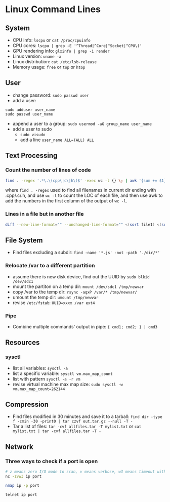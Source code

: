 

# Linux Command Lines

## System

  * CPU info: `lscpu` or `cat /proc/cpuinfo`
  * CPU cores: `lscpu | grep -E '^Thread|^Core|^Socket|^CPU\('`
  * GPU rendering info: `glxinfo | grep -i render`
  * Linux version: `uname -a`
  * Linux distribution: `cat /etc/lsb-release`
  * Memory usage: `free` or `top` or `htop`
  
## User

  * change password: `sudo passwd user`
  * add a user:
```
sudo adduser user_name
sudo passwd user_name
```
  * append a user to a group: `sudo usermod -aG group_name user_name`
  * add a user to sudo
    * `sudo visudo`
	* add a line `user_name ALL=(ALL) ALL`

## Text Processing

### Count the number of lines of code
```bash
find . -regex '.*\.\(cpp\|c\|h\)$' -exec wc -l {} \; | awk '{sum += $1}END{print sum}'
```
where `find . -regex` used to find all filenames in current dir ending with .cpp/.c/.h, and use `wc -l` to count the LOC of each file, and then use awk to add the numbers in the first column of the output of `wc -l`.


### Lines in a file but in another file
```bash
diff --new-line-format="" --unchanged-line-format="" <(sort file1) <(sort file2)
```

## File System

  * Find files excluding a subdir: `find -name '*.js' -not -path './dir/*'`


### Relocate /var to a different partition

  * assume there is new disk device, find out the UUID by `sudo blkid /dev/sdc1`
  * mount the partiton on a temp dir: `mount /dev/sdc1 /tmp/newvar`
  * copy /var to the temp dir: `rsync -aqxP /var/* /tmp/newvar/`
  * umount the temp dir: `umount /tmp/newvar`
  * revise `/etc/fstab`: `UUID=xxxx /var ext4 `
  
### Pipe

  * Combine multiple commands' output in pipe: `{ cmd1; cmd2; } | cmd3` 
  
## Resources

### sysctl

  * list all variables: `sysctl -a`
  * list a specific variable: `sysctl vm.max_map_count`
  * list with pattern `sysctl -a -r vm`
  * revise virtual machine max map size: `sudo sysctl -w vm.max_map_count=262144`
  
## Compression

  * Find files modified in 30 minutes and save it to a tarball: `find dir -type f -cmin -30 -print0 | tar czvf out.tar.gz --null -T -`
  * Tar a list of files: `tar -cvf allfiles.tar -T mylist.txt` or `cat mylist.txt | tar -cvf allfiles.tar -T -`
  
  
## Network

### Three ways to check if a port is open

```bash
# z means zero I/O mode to scan, v means verbose, w3 means timeout with 3s
nc -zvw3 ip port

nmap ip -p port

telnet ip port
```
